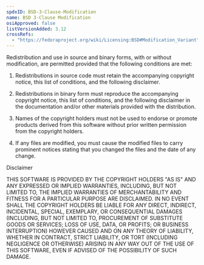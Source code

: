 ```yaml
---
spdxID: BSD-3-Clause-Modification
name: BSD 3-Clause Modification
osiApproved: false
listVersionAdded: 3.12
crossRefs: 
  - "https://fedoraproject.org/wiki/Licensing:BSD#Modification_Variant"
---
```


Redistribution and use in source and binary forms, with or without modification, are permitted provided that the following conditions are met:

1. Redistributions in source code must retain the accompanying copyright notice, this list of conditions, and the following disclaimer.

2. Redistributions in binary form must reproduce the accompanying copyright notice, this list of conditions, and the following disclaimer in the documentation and/or other materials provided with the distribution.

3. Names of the copyright holders must not be used to endorse or promote products derived from this software without prior written permission from the copyright holders.

4. If any files are modified, you must cause the modified files to carry prominent notices stating that you changed the files and the date of any change.

Disclaimer

THIS SOFTWARE IS PROVIDED BY THE COPYRIGHT HOLDERS "AS IS" AND ANY EXPRESSED OR IMPLIED WARRANTIES, INCLUDING, BUT NOT LIMITED TO, THE IMPLIED WARRANTIES OF MERCHANTABILITY AND FITNESS FOR A PARTICULAR PURPOSE ARE DISCLAIMED. IN NO EVENT SHALL THE COPYRIGHT HOLDERS BE LIABLE FOR ANY DIRECT, INDIRECT, INCIDENTAL, SPECIAL, EXEMPLARY, OR CONSEQUENTIAL DAMAGES (INCLUDING, BUT NOT LIMITED TO, PROCUREMENT OF SUBSTITUTE GOODS OR SERVICES; LOSS OF USE, DATA, OR PROFITS; OR BUSINESS INTERRUPTION) HOWEVER CAUSED AND ON ANY THEORY OF LIABILITY, WHETHER IN CONTRACT, STRICT LIABILITY, OR TORT (INCLUDING NEGLIGENCE OR OTHERWISE) ARISING IN ANY WAY OUT OF THE USE OF THIS SOFTWARE, EVEN IF ADVISED OF THE POSSIBILITY OF SUCH DAMAGE.
